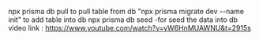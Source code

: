 npx prisma db pull to pull table from db
"npx prisma migrate dev --name init" to add table into db
npx prisma db seed -for seed the data into db
video link : https://www.youtube.com/watch?v=yW6HnMUAWNU&t=2915s